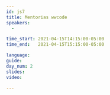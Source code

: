 ```yaml
---
id: js7
title: Mentorias wwcode
speakers:
  - 

time_start: 2021-04-15T14:15:00-05:00
time_end:   2021-04-15T15:15:00-05:00

language: 
guide:
day_num: 2
slides: 
video: 

---
```



